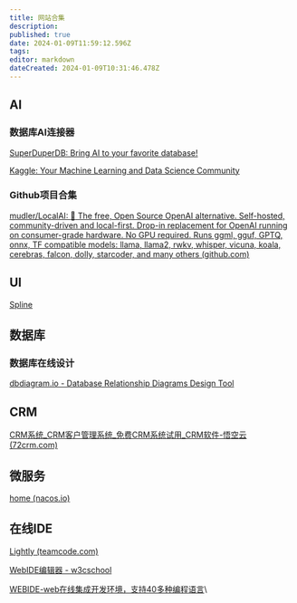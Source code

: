 ```yaml
---
title: 网站合集
description: 
published: true
date: 2024-01-09T11:59:12.596Z
tags: 
editor: markdown
dateCreated: 2024-01-09T10:31:46.478Z
---
```


## AI

### 数据库AI连接器
[SuperDuperDB: Bring AI to your favorite database!](https://superduperdb.com/)

[Kaggle: Your Machine Learning and Data Science Community](https://www.kaggle.com/)


### Github项目合集
[mudler/LocalAI: :robot: The free, Open Source OpenAI alternative. Self-hosted, community-driven and local-first. Drop-in replacement for OpenAI running on consumer-grade hardware. No GPU required. Runs ggml, gguf, GPTQ, onnx, TF compatible models: llama, llama2, rwkv, whisper, vicuna, koala, cerebras, falcon, dolly, starcoder, and many others (github.com)](https://github.com/mudler/LocalAI)

## UI
[Spline](https://app.spline.design/community/file/c2f21412-5018-4639-85a0-38ba713da1f5)

## 数据库
### 数据库在线设计
[dbdiagram.io - Database Relationship Diagrams Design Tool](https://dbdiagram.io/home)


## CRM
[CRM系统_CRM客户管理系统_免费CRM系统试用_CRM软件-悟空云 (72crm.com)](https://www.72crm.com/)

## 微服务
[home (nacos.io)](https://nacos.io/zh-cn/index.html)

## 在线IDE

[Lightly (teamcode.com)](https://lightly.teamcode.com/dashboard/template)

[WebIDE编辑器 - w3cschool](https://www.w3cschool.cn/webide#)

[WEBIDE-web在线集成开发环境，支持40多种编程语言](http://www.webide.vip/)\
